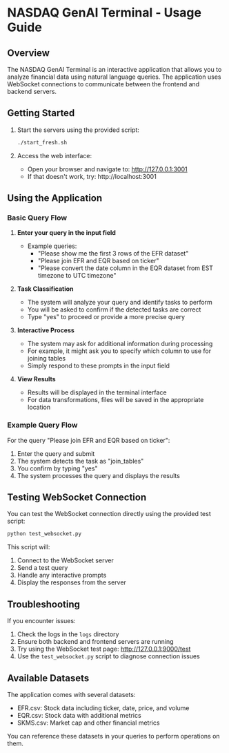 # NASDAQ GenAI Terminal - Usage Guide

## Overview

The NASDAQ GenAI Terminal is an interactive application that allows you to analyze financial data using natural language queries. The application uses WebSocket connections to communicate between the frontend and backend servers.

## Getting Started

1. Start the servers using the provided script:
   ```bash
   ./start_fresh.sh
   ```

2. Access the web interface:
   - Open your browser and navigate to: http://127.0.0.1:3001
   - If that doesn't work, try: http://localhost:3001

## Using the Application

### Basic Query Flow

1. **Enter your query in the input field**
   - Example queries:
     - "Please show me the first 3 rows of the EFR dataset"
     - "Please join EFR and EQR based on ticker"
     - "Please convert the date column in the EQR dataset from EST timezone to UTC timezone"

2. **Task Classification**
   - The system will analyze your query and identify tasks to perform
   - You will be asked to confirm if the detected tasks are correct
   - Type "yes" to proceed or provide a more precise query

3. **Interactive Process**
   - The system may ask for additional information during processing
   - For example, it might ask you to specify which column to use for joining tables
   - Simply respond to these prompts in the input field

4. **View Results**
   - Results will be displayed in the terminal interface
   - For data transformations, files will be saved in the appropriate location

### Example Query Flow

For the query "Please join EFR and EQR based on ticker":

1. Enter the query and submit
2. The system detects the task as "join_tables"
3. You confirm by typing "yes"
4. The system processes the query and displays the results

## Testing WebSocket Connection

You can test the WebSocket connection directly using the provided test script:

```bash
python test_websocket.py
```

This script will:
1. Connect to the WebSocket server
2. Send a test query
3. Handle any interactive prompts
4. Display the responses from the server

## Troubleshooting

If you encounter issues:

1. Check the logs in the `logs` directory
2. Ensure both backend and frontend servers are running
3. Try using the WebSocket test page: http://127.0.0.1:9000/test
4. Use the `test_websocket.py` script to diagnose connection issues

## Available Datasets

The application comes with several datasets:
- EFR.csv: Stock data including ticker, date, price, and volume
- EQR.csv: Stock data with additional metrics
- SKMS.csv: Market cap and other financial metrics

You can reference these datasets in your queries to perform operations on them. 